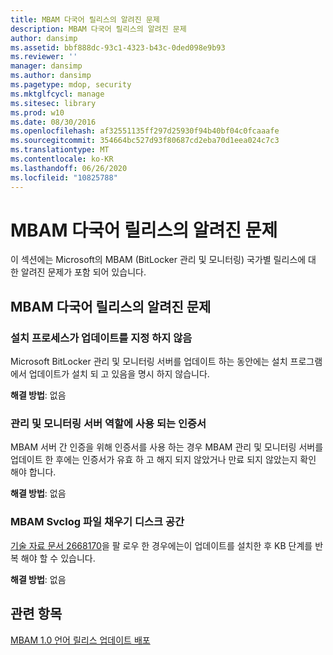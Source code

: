 ```yaml
---
title: MBAM 다국어 릴리스의 알려진 문제
description: MBAM 다국어 릴리스의 알려진 문제
author: dansimp
ms.assetid: bbf888dc-93c1-4323-b43c-0ded098e9b93
ms.reviewer: ''
manager: dansimp
ms.author: dansimp
ms.pagetype: mdop, security
ms.mktglfcycl: manage
ms.sitesec: library
ms.prod: w10
ms.date: 08/30/2016
ms.openlocfilehash: af32551135ff297d25930f94b40bf04c0fcaaafe
ms.sourcegitcommit: 354664bc527d93f80687cd2eba70d1eea024c7c3
ms.translationtype: MT
ms.contentlocale: ko-KR
ms.lasthandoff: 06/26/2020
ms.locfileid: "10825788"
---
```

# MBAM 다국어 릴리스의 알려진 문제

이 섹션에는 Microsoft의 MBAM (BitLocker 관리 및 모니터링) 국가별 릴리스에 대 한 알려진 문제가 포함 되어 있습니다.

## MBAM 다국어 릴리스의 알려진 문제

### 설치 프로세스가 업데이트를 지정 하지 않음

Microsoft BitLocker 관리 및 모니터링 서버를 업데이트 하는 동안에는 설치 프로그램에서 업데이트가 설치 되 고 있음을 명시 하지 않습니다.

**해결 방법**: 없음

### 관리 및 모니터링 서버 역할에 사용 되는 인증서

MBAM 서버 간 인증을 위해 인증서를 사용 하는 경우 MBAM 관리 및 모니터링 서버를 업데이트 한 후에는 인증서가 유효 하 고 해지 되지 않았거나 만료 되지 않았는지 확인 해야 합니다.

**해결 방법**: 없음

### MBAM Svclog 파일 채우기 디스크 공간

[기술 자료 문서 2668170](https://go.microsoft.com/fwlink/?LinkID=247277)을 팔 로우 한 경우에는이 업데이트를 설치한 후 KB 단계를 반복 해야 할 수 있습니다.

**해결 방법**: 없음

## 관련 항목

[MBAM 1.0 언어 릴리스 업데이트 배포](deploying-the-mbam-10-language-release-update.md)

 

 





